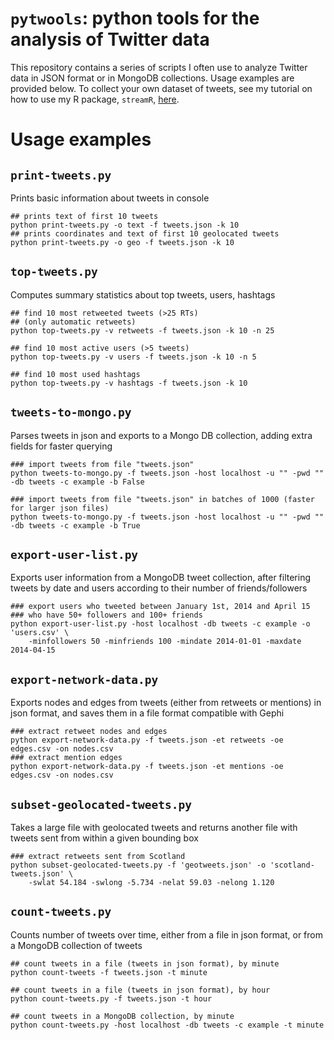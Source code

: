 `pytwools`: python tools for the analysis of Twitter data
=======

This repository contains a series of scripts I often use to analyze Twitter data in JSON format or in MongoDB collections. Usage examples are provided below. To collect your own dataset of tweets, see my tutorial on how to use my R package, `streamR`, [here](https://github.com/pablobarbera/streamR).

# Usage examples

## `print-tweets.py`

Prints basic information about tweets in console

```
## prints text of first 10 tweets
python print-tweets.py -o text -f tweets.json -k 10  
## prints coordinates and text of first 10 geolocated tweets
python print-tweets.py -o geo -f tweets.json -k 10 

```

## `top-tweets.py`

Computes summary statistics about top tweets, users, hashtags

```
## find 10 most retweeted tweets (>25 RTs)
## (only automatic retweets)
python top-tweets.py -v retweets -f tweets.json -k 10 -n 25

## find 10 most active users (>5 tweets)
python top-tweets.py -v users -f tweets.json -k 10 -n 5

## find 10 most used hashtags
python top-tweets.py -v hashtags -f tweets.json -k 10

```

## `tweets-to-mongo.py`

Parses tweets in json and exports to a Mongo DB collection, adding extra fields for faster querying

```
### import tweets from file "tweets.json"
python tweets-to-mongo.py -f tweets.json -host localhost -u "" -pwd "" -db tweets -c example -b False

### import tweets from file "tweets.json" in batches of 1000 (faster for larger json files)
python tweets-to-mongo.py -f tweets.json -host localhost -u "" -pwd "" -db tweets -c example -b True

```


## `export-user-list.py`

Exports user information from a MongoDB tweet collection, after filtering tweets by date and users according to their number of friends/followers

```
### export users who tweeted between January 1st, 2014 and April 15
### who have 50+ followers and 100+ friends
python export-user-list.py -host localhost -db tweets -c example -o 'users.csv' \
    -minfollowers 50 -minfriends 100 -mindate 2014-01-01 -maxdate 2014-04-15

```

## `export-network-data.py`

Exports nodes and edges from tweets (either from retweets or mentions) in json format, and saves them in a file format compatible with Gephi

```
### extract retweet nodes and edges
python export-network-data.py -f tweets.json -et retweets -oe edges.csv -on nodes.csv
### extract mention edges
python export-network-data.py -f tweets.json -et mentions -oe edges.csv -on nodes.csv

```

## `subset-geolocated-tweets.py`

Takes a large file with geolocated tweets and returns another file with tweets sent from within a given bounding box

```
### extract retweets sent from Scotland
python subset-geolocated-tweets.py -f 'geotweets.json' -o 'scotland-tweets.json' \ 
    -swlat 54.184 -swlong -5.734 -nelat 59.03 -nelong 1.120

```


## `count-tweets.py`

Counts number of tweets over time, either from a file in json format, or from a MongoDB collection of tweets

```
## count tweets in a file (tweets in json format), by minute
python count-tweets -f tweets.json -t minute

## count tweets in a file (tweets in json format), by hour
python count-tweets.py -f tweets.json -t hour

## count tweets in a MongoDB collection, by minute
python count-tweets.py -host localhost -db tweets -c example -t minute

```






